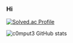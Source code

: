 ### Hi
[![Solved.ac Profile](http://mazassumnida.wtf/api/v2/generate_badge?boj=tmdnlffh)](https://solved.ac/tmdnlffh/)

![c0mput3 GitHub stats](https://github-readme-stats.vercel.app/api?username=c0mput3-tech&show_icons=true&theme=radical)
<!--
**C0mput3-tech/C0mput3-tech** is a ✨ _special_ ✨ repository because its `README.md` (this file) appears on your GitHub profile.

Here are some ideas to get you started:

- 🔭 I’m currently working on ...
- 🌱 I’m currently learning ...
- 👯 I’m looking to collaborate on ...
- 🤔 I’m looking for help with ...
- 💬 Ask me about ...
- 📫 How to reach me: ...
- 😄 Pronouns: ...
- ⚡ Fun fact: ...
-->
